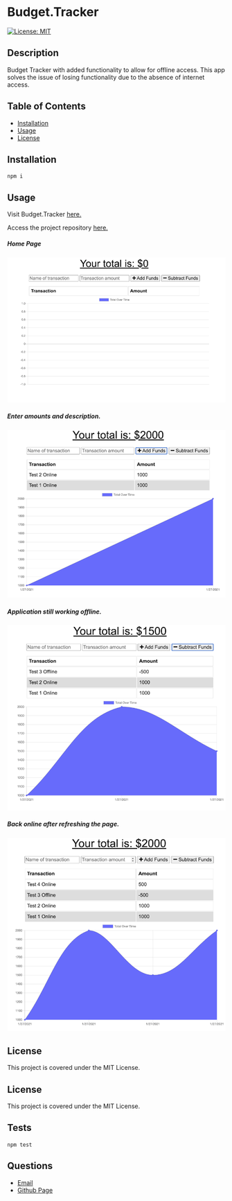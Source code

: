 
# Budget.Tracker

[![License: MIT](https://img.shields.io/badge/License-MIT-yellow.svg)](https://opensource.org/licenses/MIT)
      
     
## Description

Budget Tracker with added functionality to allow for offline access. This app solves the issue of losing functionality due to the absence of internet access.  

## Table of Contents
 
* [Installation](#installation)
* [Usage](#usage)
* [License](#license)
 
## Installation  
```
npm i

```


## Usage  

Visit Budget.Tracker [here.](https://budgetracker1234.herokuapp.com/)  

Access the project repository [here.](https://github.com/lee-amber-alex/BudgetTracker)  

##### Home Page 
![Home Page.](public/img/home.png)

##### Enter amounts and description.  
![Online.](public/img/Online1.png) 

#####  Application still working offline.  
![Offline](public/img/Offline1.png)  

#####  Back online after refreshing the page.  
![Offline](public/img/Refresh.png)



## License
This project is covered under the MIT License.

## License
This project is covered under the MIT License.
 


## Tests
```
npm test
``` 

## Questions
- [Email](lee.amber.alex@gmail.com)
- [Github Page](https://github.com/lee-amber-alex)
 
